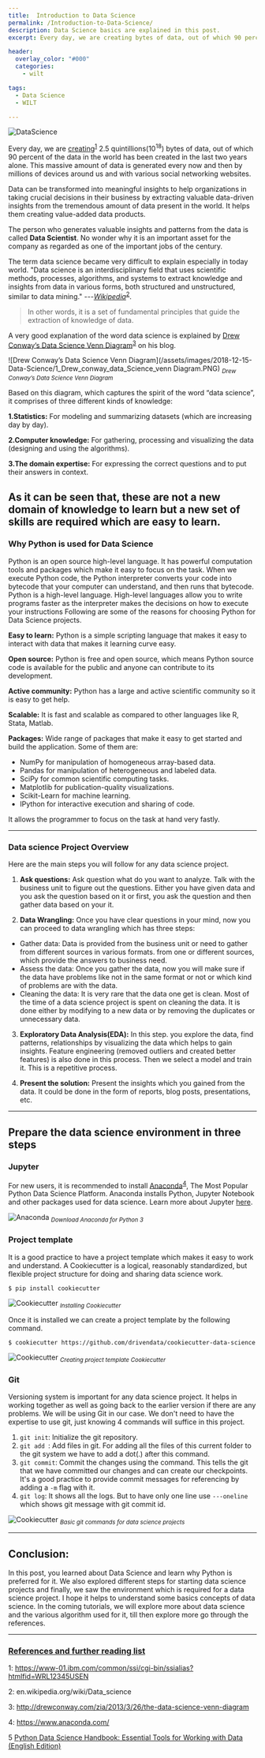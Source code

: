 ```yaml
---
title:  Introduction to Data Science
permalink: /Introduction-to-Data-Science/
description: Data Science basics are explained in this post.
excerpt: Every day, we are creating bytes of data, out of which 90 percent of the data in the world has been created in the last two years alone. This massive amount of data is generated every now and then by millions of devices around us and with various social networking websites.

header:
  overlay_color: "#000"
  categories:
    - wilt

tags:
  - Data Science
  - WILT

---
```



![DataScience](/assets/images/2018-12-15-Data-Science/0_data_science_front.jpg)


Every day, we are [creating](https://www-01.ibm.com/common/ssi/cgi-bin/ssialias?htmlfid=WRL12345USEN)<sup>[1](#reference1)</sup> 2.5 quintillions(10<sup>18</sup>) bytes of data, out of which 90 percent of the data in the world has been created in the last two years alone. This massive amount of data is generated every now and then by millions of devices around us and with various social networking websites.

Data can be transformed into meaningful insights to help organizations in taking crucial decisions in their business by extracting valuable data-driven insights from the tremendous amount of data present in the world. It helps them creating value-added data products.

The person who generates valuable insights and patterns from the data is called **Data Scientist**. No wonder why it is an important asset for the company as regarded as one of the important jobs of the century.

The term data science became very difficult to explain especially in today world. "Data science is an interdisciplinary field that uses scientific methods, processes, algorithms, and systems to extract knowledge and insights from data in various forms, both structured and unstructured, similar to data mining." ---<cite>[Wikipedia]( en.wikipedia.org/wiki/Data_science)</cite><sup>[2](#reference2)</sup>.

>In other words, it is a set of fundamental principles that guide the extraction of knowledge of data.

A very good explanation of the word data science is explained by [Drew Conway’s Data Science Venn Diagram](http://drewconway.com/zia/2013/3/26/the-data-science-venn-diagram)<sup>[3](#reference3)</sup> on his blog.

![Drew Conway’s Data Science Venn Diagram](/assets/images/2018-12-15-Data-Science/1_Drew_conway_data_Science_venn Diagram.PNG)
*<sub>Drew Conway’s Data Science Venn Diagram</sub>*

Based on this diagram, which captures the spirit of the word “data science”, it comprises of three different kinds of knowledge:

**1.Statistics:** For modeling and summarizing datasets (which are increasing day by day).

**2.Computer knowledge:** For gathering, processing and visualizing the data (designing and using the algorithms).

**3.The domain expertise:** For expressing the correct questions and to put their answers in context.

As it can be seen that, these are not a new domain of knowledge to learn but a new set of skills are required which are easy to learn.
---

### Why Python is used for Data Science ###

Python is an open source high-level language. It has powerful computation tools and packages which make it easy to focus on the task. When we execute Python code, the Python interpreter converts your code into bytecode that your computer can understand, and then runs that bytecode. Python is a high-level language. High-level languages allow you to write programs faster as the interpreter makes the decisions on how to execute your instructions
Following are some of the reasons for choosing Python for Data Science projects.

**Easy to learn:** Python is a simple scripting language that makes it easy to interact with data that makes it learning curve easy.

**Open source:** Python is free and open source, which means Python source code is available for the public and anyone can contribute to its development.

**Active community:** Python has a large and active scientific community so it is easy to get help.

**Scalable:**  It is fast and scalable as compared to other languages like R, Stata, Matlab.

**Packages:** Wide range of packages that make it easy to get started and build the application. Some of them are:
* NumPy for manipulation of homogeneous array-based data.
* Pandas for manipulation of heterogeneous and labeled data.
* SciPy for common scientific computing tasks.
* Matplotlib for publication-quality visualizations.
* Scikit-Learn for machine learning.
* IPython for interactive execution and sharing of code.

It allows the programmer to focus on the task at hand very fastly.

---

### Data science Project Overview ###
Here are the main steps you will follow for any data science project.
1. **Ask questions:** Ask question what do you want to analyze. Talk with the business unit to figure out the questions. Either you have given data and you ask the question based on it or first, you ask the question and then gather data based on your it.

2. **Data Wrangling:** Once you have clear questions in your mind, now you can proceed to data wrangling which has three steps:
  * Gather data: Data is provided from the business unit or need to gather from different sources in various formats. from one or different sources, which provide the answers to business need.
  * Assess the data: Once you gather the data, now you will make sure if the data have problems like not in the same format or not or which kind of problems are with the data.
  * Cleaning the data: It is very rare that the data one get is clean. Most of the time of a data science project is spent on cleaning the data. It is done either by modifying to a new data or by removing the duplicates or unnecessary data.

3. **Exploratory Data Analysis(EDA):** In this step. you explore the data, find patterns, relationships by visualizing the data which helps to gain insights. Feature engineering (removed outliers and created better features) is also done in this process. Then we select a model and train it. This is a repetitive process.

4. **Present the solution:** Present the insights which you gained from the data. It could be done in the form of reports, blog posts, presentations, etc.


---
## Prepare the data science environment in three steps ##

### Jupyter ###
For new users, it is recommended to install [Anaconda](https://www.anaconda.com/)<sup>[4](#reference4)</sup>, The Most Popular Python Data Science Platform. Anaconda installs Python, Jupyter Notebook and other packages used for data science. Learn more about Jupyter [here](/How-to-use-Jupyter-more-effectively).

![Anaconda](/assets/images/2018-12-15-Data-Science/2_Anaconda.png)
*<sub> Download Anaconda for Python 3</sub>*

### Project template ###
It is a good practice to have a project template which makes it easy to work and understand. A Cookiecutter is a logical, reasonably standardized, but flexible project structure for doing and sharing data science work.

```
$ pip install cookiecutter
```

![Cookiecutter](/assets/images/2019-02-2-Kaggle-Project/1_install_cookiecutter.png)
*<sub>Installing Cookiecutter</sub>*

Once it is installed we can create a project template by the following command.
```
$ cookiecutter https://github.com/drivendata/cookiecutter-data-science
```

![Cookiecutter](/assets/images/2019-02-2-Kaggle-Project/2_creating_project_template_cookiecutter.png)
*<sub>Creating project template Cookiecutter</sub>*

### Git ###
Versioning system is important for any data science project. It helps in working together as well as going back to the earlier version if there are any problems. We will be using Git in our case.  We don't need to have the expertise to use git, just knowing 4 commands will suffice in this project.

  1. ```git init```: Initialize the git repository.
  2. ```git add ```: Add files in git. For adding all the files of this current folder to the git system we have to add a dot(.) after this command.
  3. ```git commit```: Commit the changes using the command. This tells the git that we have committed our changes and can create our checkpoints. It's a good practice to provide commit messages for referencing by adding a ```-m``` flag with it.
  4. ```git log```: It shows all the logs. But to have only one line use ```---oneline``` which shows git message with git commit id.

![Cookiecutter](/assets/images/2019-02-2-Kaggle-Project/3_git_commands.png)
*<sub>Basic git commands for data science projects</sub>*



---
## Conclusion:

In this post, you learned about Data Science and learn why Python is preferred for it. We also explored different steps for starting data science projects and finally, we saw the environment which is required for a data science project. I hope it helps to understand some basics concepts of data science. In the coming tutorials, we will explore more about data science and the various algorithm used for it, till then explore more go through the references.


---
### <ins> References and further reading list </ins>


<a name="reference1">1</a>: https://www-01.ibm.com/common/ssi/cgi-bin/ssialias?htmlfid=WRL12345USEN

<a name="reference2">2</a>: en.wikipedia.org/wiki/Data_science

<a name="reference3">3</a>: http://drewconway.com/zia/2013/3/26/the-data-science-venn-diagram

<a name="reference4">4</a>: https://www.anaconda.com/

<a name="reference5">5</a> <a target="_blank" href="https://www.amazon.fr/gp/product/B01N2JT3ST/ref=as_li_tl?ie=UTF8&camp=1642&creative=6746&creativeASIN=B01N2JT3ST&linkCode=as2&tag=sam094-21&linkId=d7c72362ce852e5b63ebe8e464ba6ae2">Python Data Science Handbook: Essential Tools for Working with Data (English Edition)</a><img src="//ir-fr.amazon-adsystem.com/e/ir?t=sam094-21&l=am2&o=8&a=B01N2JT3ST" width="1" height="1" border="0" alt="" style="border:none !important; margin:0px !important;" />

